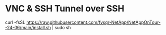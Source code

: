 # VNC & SSH Tunnel over SSH

curl -fsSL https://raw.githubusercontent.com/fvsqr-NetApp/NetAppOnTour--24-06/main/install.sh | sudo sh
